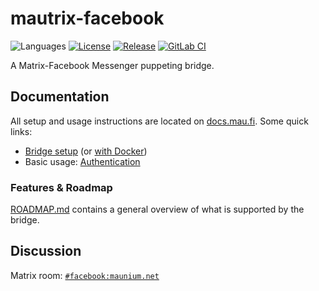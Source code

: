 # mautrix-facebook
![Languages](https://img.shields.io/github/languages/top/mautrix/facebook.svg)
[![License](https://img.shields.io/github/license/mautrix/facebook.svg)](LICENSE)
[![Release](https://img.shields.io/github/release/mautrix/facebook/all.svg)](https://github.com/mautrix/facebook/releases)
[![GitLab CI](https://mau.dev/mautrix/facebook/badges/master/pipeline.svg)](https://mau.dev/mautrix/facebook/container_registry)

A Matrix-Facebook Messenger puppeting bridge.

## Documentation
All setup and usage instructions are located on
[docs.mau.fi](https://docs.mau.fi/bridges/python/facebook/index.html).
Some quick links:

* [Bridge setup](https://docs.mau.fi/bridges/python/setup/index.html?bridge=facebook)
  (or [with Docker](https://docs.mau.fi/bridges/python/setup/docker.html?bridge=facebook))
* Basic usage: [Authentication](https://docs.mau.fi/bridges/python/facebook/authentication.html)

### Features & Roadmap
[ROADMAP.md](https://github.com/mautrix/facebook/blob/master/ROADMAP.md)
contains a general overview of what is supported by the bridge.

## Discussion
Matrix room: [`#facebook:maunium.net`](https://matrix.to/#/#facebook:maunium.net)
